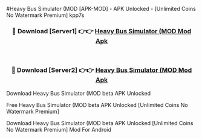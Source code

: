 #Heavy Bus Simulator (MOD [APK-MOD] - APK Unlocked - [Unlimited Coins No Watermark Premium] kpp7s



<div align="center">

<h3>🔴 Download [Server1] 👉👉 <a href="https://momento.my/?title=Heavy_Bus_Simulator_(MOD">Heavy Bus Simulator (MOD Mod Apk</a></h3><br>

<h3>🔴 Download [Server2] 👉👉 <a href="https://momento.my/?title=Heavy_Bus_Simulator_(MOD">Heavy Bus Simulator (MOD Mod Apk</a></h3>
</div>



Download Heavy Bus Simulator (MOD beta APK Unlocked

Free Heavy Bus Simulator (MOD beta APK Unlocked [Unlimited Coins No Watermark Premium]

Download Heavy Bus Simulator (MOD beta APK Unlocked [Unlimited Coins No Watermark Premium] Mod For Android
